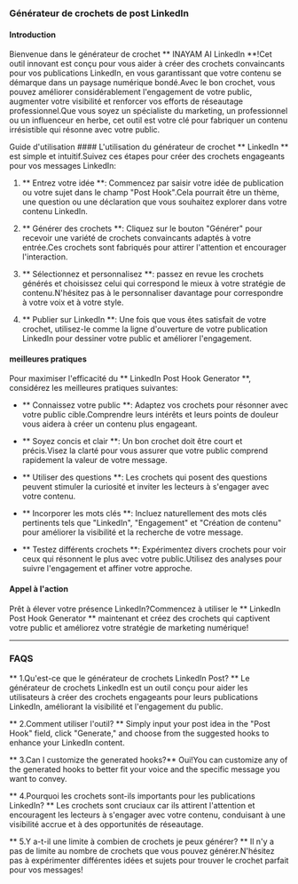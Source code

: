 ### Générateur de crochets de post LinkedIn

#### Introduction
Bienvenue dans le générateur de crochet ** INAYAM AI LinkedIn **!Cet outil innovant est conçu pour vous aider à créer des crochets convaincants pour vos publications LinkedIn, en vous garantissant que votre contenu se démarque dans un paysage numérique bondé.Avec le bon crochet, vous pouvez améliorer considérablement l'engagement de votre public, augmenter votre visibilité et renforcer vos efforts de réseautage professionnel.Que vous soyez un spécialiste du marketing, un professionnel ou un influenceur en herbe, cet outil est votre clé pour fabriquer un contenu irrésistible qui résonne avec votre public.

Guide d'utilisation ####
L'utilisation du générateur de crochet ** LinkedIn ** est simple et intuitif.Suivez ces étapes pour créer des crochets engageants pour vos messages LinkedIn:

1. ** Entrez votre idée **: Commencez par saisir votre idée de publication ou votre sujet dans le champ "Post Hook".Cela pourrait être un thème, une question ou une déclaration que vous souhaitez explorer dans votre contenu LinkedIn.

2. ** Générer des crochets **: Cliquez sur le bouton "Générer" pour recevoir une variété de crochets convaincants adaptés à votre entrée.Ces crochets sont fabriqués pour attirer l'attention et encourager l'interaction.

3. ** Sélectionnez et personnalisez **: passez en revue les crochets générés et choisissez celui qui correspond le mieux à votre stratégie de contenu.N'hésitez pas à le personnaliser davantage pour correspondre à votre voix et à votre style.

4. ** Publier sur LinkedIn **: Une fois que vous êtes satisfait de votre crochet, utilisez-le comme la ligne d'ouverture de votre publication LinkedIn pour dessiner votre public et améliorer l'engagement.

#### meilleures pratiques
Pour maximiser l'efficacité du ** LinkedIn Post Hook Generator **, considérez les meilleures pratiques suivantes:

- ** Connaissez votre public **: Adaptez vos crochets pour résonner avec votre public cible.Comprendre leurs intérêts et leurs points de douleur vous aidera à créer un contenu plus engageant.

- ** Soyez concis et clair **: Un bon crochet doit être court et précis.Visez la clarté pour vous assurer que votre public comprend rapidement la valeur de votre message.

- ** Utiliser des questions **: Les crochets qui posent des questions peuvent stimuler la curiosité et inviter les lecteurs à s'engager avec votre contenu.

- ** Incorporer les mots clés **: Incluez naturellement des mots clés pertinents tels que "LinkedIn", "Engagement" et "Création de contenu" pour améliorer la visibilité et la recherche de votre message.

- ** Testez différents crochets **: Expérimentez divers crochets pour voir ceux qui résonnent le plus avec votre public.Utilisez des analyses pour suivre l'engagement et affiner votre approche.

#### Appel à l'action
Prêt à élever votre présence LinkedIn?Commencez à utiliser le ** LinkedIn Post Hook Generator ** maintenant et créez des crochets qui captivent votre public et améliorez votre stratégie de marketing numérique!

---

### FAQS

** 1.Qu'est-ce que le générateur de crochets LinkedIn Post? **
Le générateur de crochets LinkedIn est un outil conçu pour aider les utilisateurs à créer des crochets engageants pour leurs publications LinkedIn, améliorant la visibilité et l'engagement du public.

** 2.Comment utiliser l'outil? **
Simply input your post idea in the "Post Hook" field, click "Generate," and choose from the suggested hooks to enhance your LinkedIn content.

** 3.Can I customize the generated hooks?**
Oui!You can customize any of the generated hooks to better fit your voice and the specific message you want to convey.

** 4.Pourquoi les crochets sont-ils importants pour les publications LinkedIn? **
Les crochets sont cruciaux car ils attirent l'attention et encouragent les lecteurs à s'engager avec votre contenu, conduisant à une visibilité accrue et à des opportunités de réseautage.

** 5.Y a-t-il une limite à combien de crochets je peux générer? **
Il n'y a pas de limite au nombre de crochets que vous pouvez générer.N'hésitez pas à expérimenter différentes idées et sujets pour trouver le crochet parfait pour vos messages!